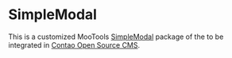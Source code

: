 SimpleModal
===========

This is a customized MooTools [SimpleModal][1] package of the to be integrated
in [Contao Open Source CMS][2].


[1]: http://simplemodal.plasm.it
[2]: https://contao.org
